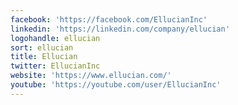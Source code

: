 ```yaml
---
facebook: 'https://facebook.com/EllucianInc'
linkedin: 'https://linkedin.com/company/ellucian'
logohandle: ellucian
sort: ellucian
title: Ellucian
twitter: EllucianInc
website: 'https://www.ellucian.com/'
youtube: 'https://youtube.com/user/EllucianInc'
---
```

